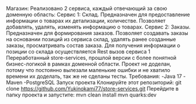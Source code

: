 Магазин: Реализовано 2 сервиса, каждый отвечающий за свою доменную область: 
  Сервис 1: Склад. Предназначен для предоставление информации о товарах их детализации, количестве. Позволяет добавлять, удалять, изменять информацию о товарах. 
  Сервис 2: Заказы. Предназначен для формирования заказов. Позволяет создавать заказы на основании позиций из сервиса склад, удалять ранее созданные заказы, просматривать состав заказа. 
  Для получения информации о позиции со склада осуществляется Rest вызов сервиса 1 
Переработанный store-services, прошлой версии с более понятной бизнес-логикой в рамках доменной области.
Проект не доделан, потому что постоянно вылезали маленькие ошибки и не хватило времени их доделать, так же не сделаны тесты. 
Требования:
  -Java 17
  -Maven
  -PostgreSQL
Запуск проекта
  Клонируйте этот репозиторий: git clone https://github.com/Yukinokami77/store-services.git
  Перейдите в папку проекта и запустите: mvn clean install mvn quarks:dev
